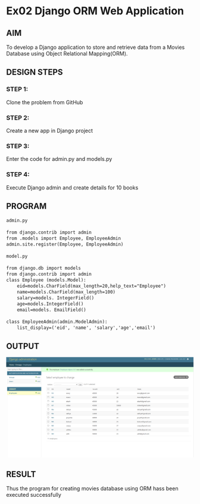 # Ex02 Django ORM Web Application

## AIM
To develop a Django application to store and retrieve data from a Movies Database using Object Relational Mapping(ORM).

## DESIGN STEPS

### STEP 1:
Clone the problem from GitHub

### STEP 2:
Create a new app in Django project

### STEP 3:
Enter the code for admin.py and models.py

### STEP 4:
Execute Django admin and create details for 10 books

## PROGRAM
```
admin.py

from django.contrib import admin
from .models import Employee, EmployeeAdmin
admin.site.register(Employee, EmployeeAdmin)

model.py

from django.db import models
from django.contrib import admin
class Employee (models.Model):
    eid=models.CharField(max_length=20,help_text="Employee")
    name=models.CharField(max_length=100)
    salary=models. IntegerField()
    age=models.IntegerField()
    email=models. EmailField()

class EmployeeAdmin(admin.ModelAdmin):
    list_display=('eid', 'name', 'salary','age','email')
```
## OUTPUT
![alt text](database.png)

## RESULT
Thus the program for creating movies database using ORM hass been executed successfully
